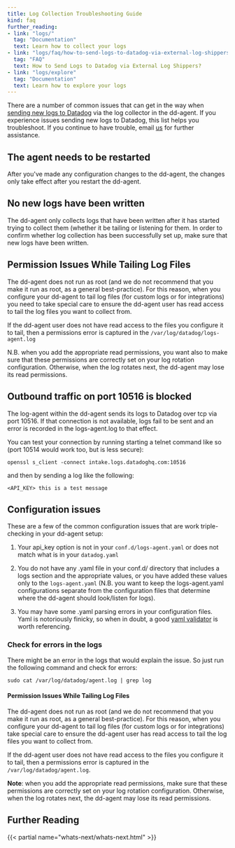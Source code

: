 ```yaml
---
title: Log Collection Troubleshooting Guide
kind: faq
further_reading:
- link: "logs/"
  tag: "Documentation"
  text: Learn how to collect your logs
- link: "logs/faq/how-to-send-logs-to-datadog-via-external-log-shippers"
  tag: "FAQ"
  text: How to Send Logs to Datadog via External Log Shippers?
- link: "logs/explore"
  tag: "Documentation"
  text: Learn how to explore your logs
---
```


There are a number of common issues that can get in the way when [sending new logs to Datadog](/logs/) via the log collector in the dd-agent. If you experience issues sending new logs to Datadog, this list helps you troubleshoot. If you continue to have trouble, email [us](/help) for further assistance.

## The agent needs to be restarted

After you've made any configuration changes to the dd-agent, the changes only take effect after you restart the dd-agent.

## No new logs have been written

The dd-agent only collects logs that have been written after it has started trying to collect them (whether it be tailing or listening for them. In order to confirm whether log collection has been successfully set up, make sure that new logs have been written.

## Permission Issues While Tailing Log Files

The dd-agent does not run as root (and we do not recommend that you make it run as root, as a general best-practice). For this reason, when you configure your dd-agent to tail log files (for custom logs or for integrations) you need to take special care to ensure the dd-agent user has read access to tail the log files you want to collect from.

If the dd-agent user does not have read access to the files you configure it to tail, then a permissions error is captured in the `/var/log/datadog/logs-agent.log`

N.B. when you add the appropriate read permissions, you want also to make sure that these permissions are correctly set on your log rotation configuration. Otherwise, when the log rotates next, the dd-agent may lose its read permissions.

## Outbound traffic on port 10516 is blocked

The log-agent within the dd-agent sends its logs to Datadog over tcp via port 10516. If that connection is not available, logs fail to be sent and an error is recorded in the logs-agent.log to that effect.

You can test your connection by running starting a telnet command like so (port 10514 would work too, but is less secure):
```
openssl s_client -connect intake.logs.datadoghq.com:10516
```
and then by sending a log like the following:
```
<API_KEY> this is a test message
```

## Configuration issues

These are a few of the common configuration issues that are work triple-checking in your dd-agent setup:

1. Your api_key option is not in your `conf.d/logs-agent.yaml` or does not match what is in your `datadog.yaml`

2. You do not have any .yaml file in your conf.d/ directory that includes a logs section and the appropriate values, or you have added these values only to the `logs-agent.yaml` (N.B. you want to keep the logs-agent.yaml configurations separate from the configuration files that determine where the dd-agent should look/listen for logs).

3. You may have some .yaml parsing errors in your configuration files. Yaml is notoriously finicky, so when in doubt, a good [yaml validator](https://codebeautify.org/yaml-validator) is worth referencing.

### Check for errors in the logs

There might be an error in the logs that would explain the issue. So just run the following command and check for errors:

```
sudo cat /var/log/datadog/agent.log | grep log
```

#### Permission Issues While Tailing Log Files

The dd-agent does not run as root (and we do not recommend that you make it run as root, as a general best-practice). For this reason, when you configure your dd-agent to tail log files (for custom logs or for integrations) take special care to ensure the dd-agent user has read access to tail the log files you want to collect from.  

If the dd-agent user does not have read access to the files you configure it to tail, then a permissions error is captured in the `/var/log/datadog/agent.log`.  

**Note**: when you add the appropriate read permissions, make sure that these permissions are correctly set on your log rotation configuration. Otherwise, when the log rotates next, the dd-agent may lose its read permissions. 


## Further Reading

{{< partial name="whats-next/whats-next.html" >}}